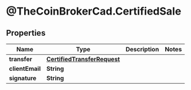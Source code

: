 # @TheCoinBrokerCad.CertifiedSale

## Properties
Name | Type | Description | Notes
------------ | ------------- | ------------- | -------------
**transfer** | [**CertifiedTransferRequest**](CertifiedTransferRequest.md) |  | 
**clientEmail** | **String** |  | 
**signature** | **String** |  | 


